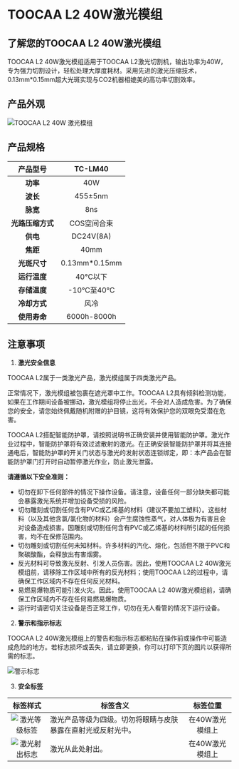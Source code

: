 # TOOCAA L2 40W激光模组

## 了解您的TOOCAA L2 40W激光模组

TOOCAA L2 40W激光模组适用于TOOCAA L2激光切割机，输出功率为40W，专为强力切割设计，轻松处理大厚度耗材。采用先进的激光压缩技术，0.13mm*0.15mm超大光斑实现与CO2机器相媲美的高功率切割效率。

## 产品外观
![TOOCAA L2 40W 激光模组](http://wiki-toocaa.oss-cn-hongkong.aliyuncs.com/40w.png)

## 产品规格
| **产品型号** | TC-LM40 |
| :---: | :---: |
| **功率** | 40W |
| **波长** | 455±5nm |
| **脉宽** | 8ns |
| **光路压缩方式** | COS空间合束 |
| **供电** | DC24V(8A) |
| **焦距** | 40mm |
| **光斑尺寸** | 0.13mm*0.15mm |
| **运行温度** | 40℃以下 |
| **存储温度** | -10℃至40℃ |
| **冷却方式** | 风冷 |
| **使用寿命** | 6000h-8000h |

## 注意事项

1. **激光安全信息**

TOOCAA L2属于一类激光产品，激光模组属于四类激光产品。

正常情况下，激光模组被包裹在遮光罩中工作。TOOCAA L2具有倾斜检测功能，如果在工作期间设备被挪动，激光模组将停止出光，不会对人造成危害。为了确保您的安全，请您始终佩戴随机附赠的护目镜，这将有效保护您的双眼免受潜在危害。

TOOCAA L2搭配智能防护罩，请按照说明书正确安装并使用智能防护罩。激光作业过程中，智能防护罩将有效过滤散射的激光。在正确安装智能防护罩并将其连接通电后，智能防护罩的开关门状态与激光的发射状态连锁绑定，即：本产品会在智能防护罩门打开时自动暂停激光作业，防止激光泄露。

**请遵循以下安全准则：**

+ 切勿在卸下任何部件的情况下操作设备。请注意，设备任何一部分缺失都可能会暴露激光系统并增加设备受损的风险。
+ 切勿雕刻或切割任何含有PVC或乙烯基的材料（建议不要加工塑料）。这些材料（以及其他含氯/氯化物的材料）会产生腐蚀性蒸气，对人体极为有害且会对设备造成损害。因雕刻或切割任何含有PVC或乙烯基的材料所引起的任何损害，均不在保修范围内。
+ 切勿雕刻或切割任何未知材料。许多材料的汽化、熔化，包括但不限于PVC和聚碳酸酯，会释放出有害烟雾。
+ 反光材料可导致激光反射、引发人员伤害。因此，使用TOOCAA L2 40W激光模组前，请移除工作区域中所有的反光材料；使用TOOCAA L2的过程中，请确保工作区域内不存在任何反光材料。
+ 易燃易爆物质可能引发火灾。因此，使用TOOCAA L2 40W激光模组前，请确保工作区域内不存在任何易燃易爆物质。
+ 运行时请密切关注设备是否正常工作，切勿在无人看管的情况下运行设备。

2. **警示和指示标志**

TOOCAA L2 40W激光模组上的警告和指示标志都粘贴在操作前或操作中可能造成危险的地方。若标志损坏或丢失，请立即更换，你可以打印下页的图片以获得所需的标志。

![警示标志](http://wiki-toocaa.oss-cn-hongkong.aliyuncs.com/40w%E6%A0%87%E8%AF%86.png)

3. **安全标签**

| **标签样式** | **标签含义** | **标签位置** |
| :---: | --- | :---: |
| ![激光等级标签](http://wiki-toocaa.oss-cn-hongkong.aliyuncs.com/%E5%AE%89%E5%85%A8%E7%AC%AC%E4%B8%80/40w.png) | 激光产品等级为四级。切勿将眼睛与皮肤暴露在直射光或反射光中。 | 在40W激光模组上 |
| ![激光射出标志](http://wiki-toocaa.oss-cn-hongkong.aliyuncs.com/%E5%AE%89%E5%85%A8%E7%AC%AC%E4%B8%80/biu.png) | 激光从此处射出。 | 在40W激光模组上 |
